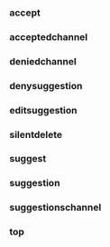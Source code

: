 <div>

### accept



</div>

<div>

### acceptedchannel



</div>

<div>

### deniedchannel



</div>

<div>

### denysuggestion



</div>

<div>

### editsuggestion



</div>

<div>

### silentdelete



</div>

<div>

### suggest



</div>

<div>

### suggestion



</div>

<div>

### suggestionschannel



</div>

<div>

### top



</div>